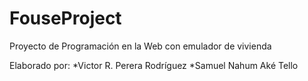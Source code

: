 # FouseProject
Proyecto de Programación en la Web con emulador de vivienda

Elaborado por:
*Victor R. Perera Rodríguez
*Samuel Nahum Aké Tello
